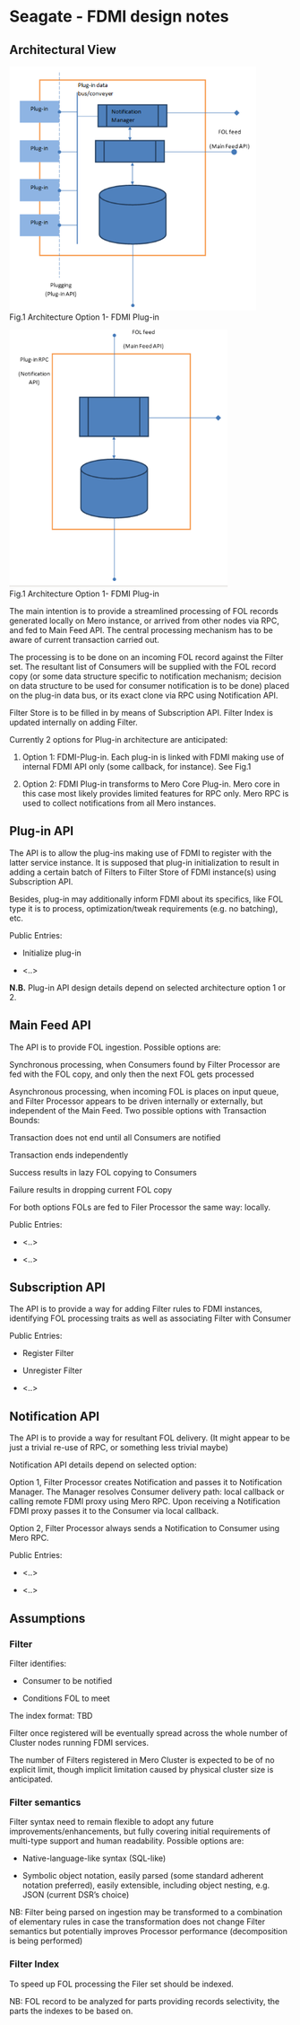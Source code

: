 # Seagate - FDMI design notes

## Architectural View

![image](./Images/Architecture-Option1.PNG)  
Fig.1 Architecture Option 1- FDMI Plug-in  

![image](./Images/Architecture-Option2.PNG)  
Fig.1 Architecture Option 1- FDMI Plug-in  

The main intention is to provide a streamlined processing of FOL records generated locally on Mero instance, or arrived from other nodes via RPC, and fed to Main Feed API. The central processing mechanism has to be aware of current transaction carried out.

The processing is to be done on an incoming FOL record against the Filter set. The resultant list of Consumers will be supplied with the FOL record copy (or some data structure specific to notification mechanism; decision on data structure to be used for consumer notification is to be done) placed on the plug-in data bus, or its exact clone via RPC using Notification API.

Filter Store is to be filled in by means of Subscription API. Filter Index is updated internally on adding Filter.

Currently 2 options for Plug-in architecture are anticipated:  

1. Option 1: FDMI-Plug-in. Each plug-in is linked with FDMI making use of internal FDMI API only (some callback, for instance). See Fig.1

1. Option 2: FDMI Plug-in transforms to Mero Core Plug-in. Mero core in this case most likely provides limited features for RPC only. Mero RPC is used to collect notifications from all Mero instances.    

## Plug-in API

The API is to allow the plug-ins making use of FDMI to register with the latter service instance. It is supposed that plug-in initialization to result in adding a certain batch of Filters to Filter Store of FDMI instance(s) using Subscription API.

Besides, plug-in may additionally inform FDMI about its specifics, like FOL type it is to process, optimization/tweak requirements (e.g. no batching), etc.

Public Entries:

* Initialize plug-in

* <..>

**N.B.** Plug-in API design details depend on selected architecture option 1 or 2.   

## Main Feed API

The API is to provide FOL ingestion. Possible options are:

Synchronous processing, when Consumers found by Filter Processor are fed with the FOL copy, and only then the next FOL gets processed

Asynchronous processing, when incoming FOL is places on input queue, and Filter Processor appears to be driven internally or externally, but independent of the Main Feed. Two possible options with Transaction Bounds:

Transaction does not end until all Consumers are notified

Transaction ends independently

Success results in lazy FOL copying to Consumers

Failure results in dropping current FOL copy

For both options FOLs are fed to Filer Processor the same way: locally.

Public Entries:

* <..>

* <..>


## Subscription API

The API is to provide a way for adding Filter rules to FDMI instances, identifying FOL processing traits as well as associating Filter with Consumer

Public Entries:

* Register Filter

* Unregister Filter

* <..>   

## Notification API

The API is to provide a way for resultant FOL delivery. (It might appear to be just a trivial re-use of RPC, or something less trivial maybe)

Notification API details depend on selected option:

Option 1, Filter Processor creates Notification and passes it to Notification Manager. The Manager resolves Consumer delivery path: local callback or calling remote FDMI proxy using Mero RPC. Upon receiving a Notification FDMI proxy passes it to the Consumer via local callback.

Option 2, Filter Processor always sends a Notification to Consumer using Mero RPC.

Public Entries:

* <..>

* <..>

## Assumptions

### Filter

Filter identifies:

* Consumer to be notified

* Conditions FOL to meet

The index format: TBD

Filter once registered will be eventually spread across the whole number of Cluster nodes running FDMI services.

The number of Filters registered in Mero Cluster is expected to be of no explicit limit, though implicit limitation caused by physical cluster size is anticipated.

### Filter semantics

Filter syntax need to remain flexible to adopt any future improvements/enhancements, but fully covering initial requirements of multi-type support and human readability. Possible options are:

* Native-language-like syntax (SQL-like)

* Symbolic object notation, easily parsed (some standard adherent notation preferred), easily extensible, including object nesting, e.g. JSON (current DSR’s choice)  

NB: Filter being parsed on ingestion may be transformed to a combination of elementary rules in case the transformation does not change Filter semantics but potentially improves Processor performance (decomposition is being performed)

### Filter Index

To speed up FOL processing the Filer set should be indexed.  

NB: FOL record to be analyzed for parts providing records selectivity, the parts the indexes to be based on.

